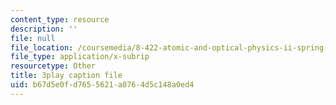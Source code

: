 ```yaml
---
content_type: resource
description: ''
file: null
file_location: /coursemedia/8-422-atomic-and-optical-physics-ii-spring-2013/b67d5e0fd7655621a0764d5c148a0ed4_hmAp4ASxmKs.vtt
file_type: application/x-subrip
resourcetype: Other
title: 3play caption file
uid: b67d5e0f-d765-5621-a076-4d5c148a0ed4
---
```


